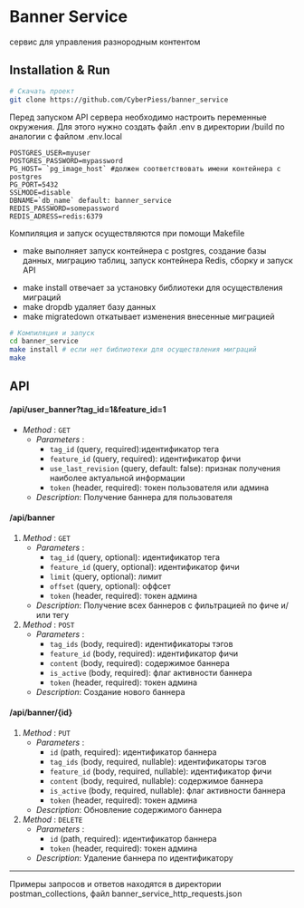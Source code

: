 # Banner Service
сервис для управления разнородным контентом

## Installation & Run
```bash
# Скачать проект
git clone https://github.com/CyberPiess/banner_service
```
Перед запуском API сервера необходимо настроить переменные окружения. Для этого нужно создать файл .env в директории /build по аналогии с файлом .env.local 
```.env
POSTGRES_USER=myuser
POSTGRES_PASSWORD=mypassword
PG_HOST= `pg_image_host` #должен соответствовать имени контейнера с postgres
PG_PORT=5432
SSLMODE=disable
DBNAME=`db_name` default: banner_service
REDIS_PASSWORD=somepassword
REDIS_ADRESS=redis:6379
```
Компиляция и запуск осуществляются при помощи Makefile

* make выполняет запуск контейнера с postgres, создание базы данных, миграцию таблиц, запуск контейнера Redis, сборку и запуск API
- make install отвечает за установку библиотеки для осуществления миграций
- make dropdb удаляет базу данных
- make migratedown откатывает изменения внесенные миграцией

```bash
# Компиляция и запуск
cd banner_service
make install # если нет библиотеки для осуществления миграций
make
```

## API

#### /api/user_banner?tag_id=1&feature_id=1
- *Method* : `GET`
    - *Parameters* :
      - `tag_id` (query, required):идентификатор тега
      - `feature_id` (query, required): идентификатор фичи
      - `use_last_revision` (query, default: false): признак получения наиболее актуальной информации
      - `token` (header, required): токен пользователя или админа
    - *Description*: Получение баннера для пользователя
  
#### /api/banner
1. *Method* : `GET`
    - *Parameters* :
      - `tag_id` (query, optional): идентификатор тега
      - `feature_id` (query, optional): идентификатор фичи
      - `limit` (query, optional): лимит
      - `offset` (query, optional): оффсет
      - `token` (header, required): токен админа
    - *Description*:  Получение всех баннеров c фильтрацией по фиче и/или тегу
2. *Method* : `POST`
    - *Parameters* :
      - `tag_ids` (body, required): идентификаторы тэгов
      - `feature_id` (body, required): идентификатор фичи
      - `content` (body, required): cодержимое баннера
      - `is_active` (body, required): флаг активности баннера
      - `token` (header, required): токен админа
    - *Description*:  Создание нового баннера

#### /api/banner/{id}
1. *Method* : `PUT`
    - *Parameters* :
      - `id` (path, required): идентификатор баннера
      - `tag_ids` (body, required, nullable): идентификаторы тэгов
      - `feature_id` (body, required, nullable): идентификатор фичи
      - `content` (body, required, nullable): cодержимое баннера
      - `is_active` (body, required, nullable): флаг активности баннера
      - `token` (header, required): токен админа
    - *Description*:  Обновление содержимого баннера
2. *Method* : `DELETE`
    - *Parameters* :
      - `id` (path, required): идентификатор баннера
      - `token` (header, required): токен админа
    - *Description*:  Удаление баннера по идентификатору

  ----
Примеры запросов и ответов находятся в директории postman_collections, файл banner_service_http_requests.json
